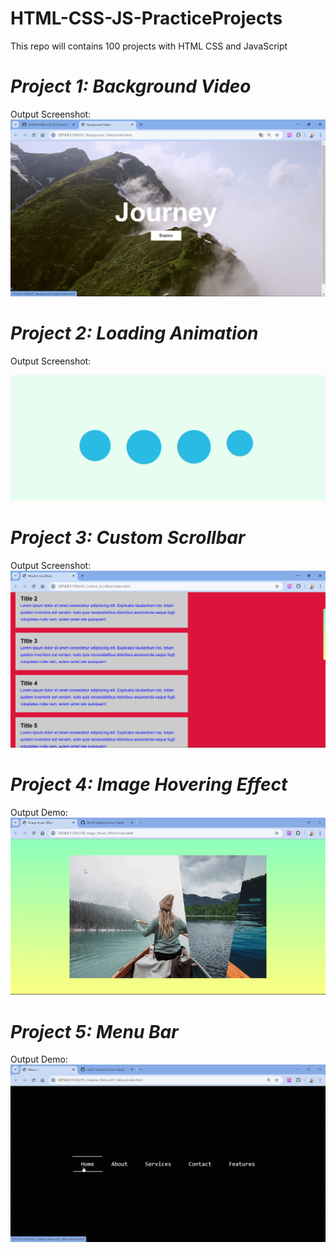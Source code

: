 # HTML-CSS-JS-PracticeProjects

This repo will contains 100 projects with HTML CSS and JavaScript

# **_Project 1: Background Video_**

Output Screenshot:
![alt text](https://github.com/rhr007/HTML-CSS-JS-PracticeProjects/blob/main/00_Output_SS/P01_1.png?raw=true)

# **_Project 2: Loading Animation_**

Output Screenshot:

![alt text](https://github.com/rhr007/HTML-CSS-JS-PracticeProjects/blob/main/00_Output_SS/P02_2.gif?raw=true)

# **_Project 3: Custom Scrollbar_**

Output Screenshot:
![alt text](https://github.com/rhr007/HTML-CSS-JS-PracticeProjects/blob/main/00_Output_SS/P03_1.png?raw=true)

# **_Project 4: Image Hovering Effect_**

Output Demo:
![alt text](https://github.com/rhr007/HTML-CSS-JS-PracticeProjects/blob/main/00_Output_SS/P04_1.gif?raw=true)

# **_Project 5: Menu Bar_**

Output Demo:
![alt text](https://github.com/rhr007/HTML-CSS-JS-PracticeProjects/blob/main/00_Output_SS/P05_1.gif?raw=true)
